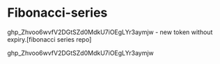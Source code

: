 # Fibonacci-series
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 - new token without expiry.[fibonacci series repo]

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
